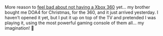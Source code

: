More reason to <a href="http://blogs.duncanmackenzie.net/duncanma/archive/2006/01/09/3520.aspx" target="_blank" class="broken_link">feel bad about not having a Xbox 360</a> yet&#8230; my brother bought me DOA4 for Christmas, for the 360, and it just arrived yesterday. I haven&#8217;t opened it yet, but I put it up on top of the TV and pretended I was playing it, using the most powerful gaming console of them all&#8230; my imagination! 🙂